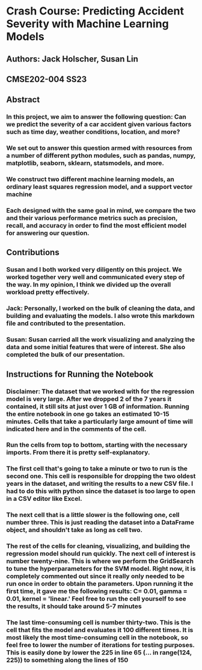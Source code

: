 # Crash Course: Predicting Accident Severity with Machine Learning Models
## Authors: Jack Holscher, Susan Lin
## CMSE202-004 SS23 


## Abstract
### In this project, we aim to answer the following question: Can we predict the severity of a car accident given various factors such as time day, weather conditions, location, and more?

### We set out to answer this question armed with resources from a number of different python modules, such as pandas, numpy, matplotlib, seaborn, sklearn, statsmodels, and more.

### We construct two different machine learning models, an ordinary least squares regression model, and a support vector machine

### Each designed with the same goal in mind, we compare the two and their various performance metrics such as precision, recall, and accuracy in order to find the most efficient model for answering our question.


## Contributions
### Susan and I both worked very diligently on this project. We worked together very well and communicated every step of the way. In my opinion, I think we divided up the overall workload pretty effectively.

### Jack: Personally, I worked on the bulk of cleaning the data, and building and evaluating the models. I also wrote this markdown file and contributed to the presentation.

### Susan: Susan carried all the work visualizing and analyzing the data and some initial features that were of interest. She also completed the bulk of our presentation.


## Instructions for Running the Notebook

### Disclaimer: The dataset that we worked with for the regression model is very large. After we dropped 2 of the 7 years it contained, it still sits at just over 1 GB of information. Running the entire notebook in one go takes an estimated 10-15 minutes. Cells that take a particularly large amount of time will indicated here and in the comments of the cell.

### Run the cells from top to bottom, starting with the necessary imports. From there it is pretty self-explanatory.

### The first cell that's going to take a minute or two to run is the second one. This cell is responsible for dropping the two oldest years in the dataset, and writing the results to a new CSV file. I had to do this with python since the dataset is too large to open in a CSV editor like Excel.

### The next cell that is a little slower is the following one, cell number three. This is just reading the dataset into a DataFrame object, and shouldn't take as long as cell two.

### The rest of the cells for cleaning, visualizing, and building the regression model should run quickly. The next cell of interest is number twenty-nine. This is where we perform the GridSearch to tune the hyperparameters for the SVM model. Right now, it is completely commented out since it really only needed to be run once in order to obtain the parameters. Upon running it the first time, it gave me the following results: C= 0.01, gamma = 0.01, kernel = 'linear.' Feel free to run the cell yourself to see the results, it should take around 5-7 minutes

### The last time-consuming cell is number thirty-two. This is the cell that fits the model and evaluates it 100 different times. It is most likely the most time-consuming cell in the notebook, so feel free to lower the number of iterations for testing purposes. This is easily done by lower the 225 in line 65 (... in range(124, 225))  to something along the lines of 150
